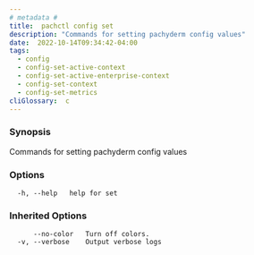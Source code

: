 ```yaml
---
# metadata # 
title:  pachctl config set
description: "Commands for setting pachyderm config values"
date:  2022-10-14T09:34:42-04:00
tags:
  - config
  - config-set-active-context
  - config-set-active-enterprise-context
  - config-set-context
  - config-set-metrics
cliGlossary:  c
---
```


### Synopsis

Commands for setting pachyderm config values

### Options

```
  -h, --help   help for set
```

### Inherited Options

```
      --no-color   Turn off colors.
  -v, --verbose    Output verbose logs
```


